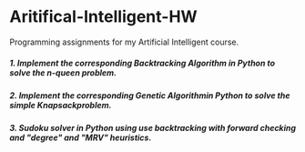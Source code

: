 # Aritifical-Intelligent-HW
Programming assignments for my Artificial Intelligent course. 

##### 1.  Implement the corresponding Backtracking Algorithm in Python to solve the n-queen problem.
##### 2.  Implement the corresponding Genetic Algorithmin Python to solve the simple Knapsackproblem.
##### 3.  Sudoku solver in Python using use backtracking with forward checking and "degree" and "MRV" heuristics. 
 


